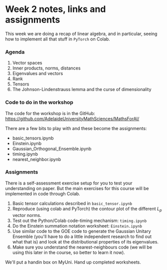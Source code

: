 # Week 2 notes, links and assignments

This week we are doing a recap of linear algebra, and in particular, seeing how to implement all that stuff in `PyTorch` on Colab.

### Agenda

1. Vector spaces
2. Inner products, norms, distances
3. Eigenvalues and vectors
4. Rank
5. Tensors
6. The Johnson-Lindenstrauss lemma and the curse of dimensionality

### Code to do in the workshop

The code for the workshop is in the GitHub: 
https://github.com/AdelaideUniversityMathSciences/MathsForAI/ 

There are a few bits to play with and these become the assignments:

+ basic_tensors.ipynb
+ Einstein.ipynb
+ Gaussian_Orthogonal_Ensemble.ipynb
+ timing.ipynb
+ nearest_neighbor.ipynb

### Assignments

There is a self-assessment exercise setup for you to test your understanding on paper. But the main exercises for this course will be implemented in code through Colab. 

1. Basic tensor calculations described in `basic_tensor.ipynb`
2. Reproduce (using colab and PyTorch) the contour plot of the different $L_p$ vector norms.
2. Test out the Python/Colab code-timing mechanism: `timing.ipynb` 
3. Do the Einstein summation notation worksheet: `Einstein.ipynb`
4. Use similar code to the GOE code to generate the Gaussian Unitary Ensemble (you'll have to do a little independent research to find out what that is) and look at the distributional properties of its eigenvalues.
5. Make sure you understand the nearest-neighbours code (we will be using this later in the course, so better to learn it now). 

We'll put a handin box on MyUni. Hand up completed worksheets. 



